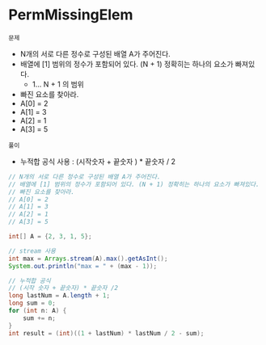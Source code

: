 # PermMissingElem

`문제`
- N개의 서로 다른 정수로 구성된 배열 A가 주어진다.
- 배열에 [1] 범위의 정수가 포함되어 있다. (N + 1) 정확히는 하나의 요소가 빠져있다.
  - 1... N + 1 의 범위
- 빠진 요소를 찾아라.
- A[0] = 2
- A[1] = 3
- A[2] = 1
- A[3] = 5

`풀이`
- 누적합 공식 사용 : (시작숫자 + 끝숫자 ) * 끝숫자 / 2


```java
// N개의 서로 다른 정수로 구성된 배열 A가 주어진다.
// 배열에 [1] 범위의 정수가 포함되어 있다. (N + 1) 정확히는 하나의 요소가 빠져있다.
// 빠진 요소를 찾아라.
// A[0] = 2
// A[1] = 3
// A[2] = 1
// A[3] = 5

int[] A = {2, 3, 1, 5};

// stream 사용
int max = Arrays.stream(A).max().getAsInt();
System.out.println("max = " + (max - 1));

// 누적합 공식
// (시작 숫자 + 끝숫자) * 끝숫자 /2
long lastNum = A.length + 1;
long sum = 0;
for (int n: A) {
    sum += n;
}
int result = (int)((1 + lastNum) * lastNum / 2 - sum);
```
